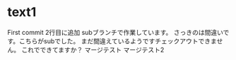 # text1
First commit
2行目に追加
subブランチで作業しています。
さっきのは間違いです。こちらがsubでした。
まだ間違えているようですチェックアウトできません。
これでできてますか？
マージテスト
マージテスト2
